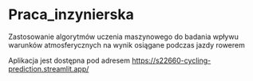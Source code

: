 # Praca_inzynierska
Zastosowanie algorytmów uczenia maszynowego do badania wpływu warunków atmosferycznych na wynik osiągane podczas jazdy rowerem

Aplikacja jest dostępna pod adresem https://s22660-cycling-prediction.streamlit.app/